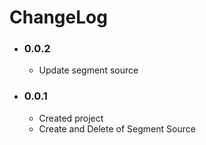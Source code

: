 # ChangeLog

- ### 0.0.2
  - Update segment source

- ### 0.0.1
    - Created project
    - Create and Delete of Segment Source